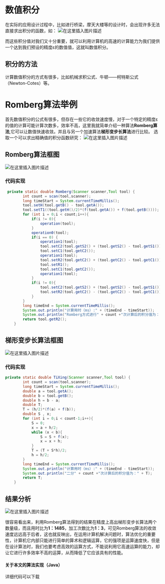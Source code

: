 ﻿# 数值积分
在实际的应用设计过程中，比如进行桥梁，摩天大楼等的设计时，会出现许多无法直接求出积分的函数，如：
![在这里插入图片描述](https://img-blog.csdnimg.cn/20200415093742126.png?x-oss-process=image/watermark,type_ZmFuZ3poZW5naGVpdGk,shadow_10,text_aHR0cHM6Ly9ibG9nLmNzZG4ubmV0L3FxXzQ1NzQ0NTAx,size_16,color_FFFFFF,t_70)

而这些积分值对我们又十分重要，就可以利用计算机的高速的计算能力为我们提供一个达到我们预设的精度ε的数值值，这就叫数值积分。
## 积分的方法
计算数值积分的方式有很多，比如机械求积公式、牛顿——柯特斯公式（Newton-Cotes）等。
# Romberg算法举例
首先数值积分的公式有很多，但存在一些它的收敛速度慢，对于一个特定的精度ε的值的计算可能计算次数多，效率不高，这里我就简单介绍一种算法**Romberg算法**,它可以让数值快速收敛。并且与另一个加速算法**梯形变步长算法**进行比较。
选取一个可以求出精确值的积分函数研究：
![在这里插入图片描述](https://img-blog.csdnimg.cn/20200415095408232.png)
## Romberg算法框图
![在这里插入图片描述](https://img-blog.csdnimg.cn/20200415104911809.png?x-oss-process=image/watermark,type_ZmFuZ3poZW5naGVpdGk,shadow_10,text_aHR0cHM6Ly9ibG9nLmNzZG4ubmV0L3FxXzQ1NzQ0NTAx,size_16,color_FFFFFF,t_70#pic_center)
### 代码实现

```java
 private static double Romberg(Scanner scanner,Tool tool) {
        int count = scan(tool,scanner);
        long timeStart = System.currentTimeMillis();
        tool.setH(tool.getB() - tool.getA());
        tool.setT1((tool.getH()/2)*(f(tool.getA()) + f(tool.getB())));
        for (int i = 0;i < count;i++){
            if(i != 0){
                operation(tool);
            }
            operation0(tool);
            if(i == 0) {
                operation1(tool);
                tool.setC2(tool.getS2() + (tool.getS2() - tool.getS1())/15);
                tool.setC1(tool.getC2());
                operation1(tool);
                tool.setR2(tool.getC2() + (tool.getC2() - tool.getC1())/63);
                tool.setR1();
                tool.setC1(tool.getC2());
                operation1(tool);
            }
            if(i != 0){
                tool.setC2(tool.getS2() + (tool.getS2() - tool.getS1())/15);
                tool.setR2(tool.getC2() - (tool.getC2() - tool.getC1())/63);
            }
        }
        long timeEnd = System.currentTimeMillis();
        System.out.println("计算用时（ms）:" + (timeEnd - timeStart));
        System.out.println("Romberg方式进行" + count +"次计算后的积分值为：" + tool.getR2());
        return tool.getR2();
    }
```

## 梯形变步长算法框图
![在这里插入图片描述](https://img-blog.csdnimg.cn/20200415094837920.jpg?x-oss-process=image/watermark,type_ZmFuZ3poZW5naGVpdGk,shadow_10,text_aHR0cHM6Ly9ibG9nLmNzZG4ubmV0L3FxXzQ1NzQ0NTAx,size_16,color_FFFFFF,t_70#pic_center)
### 代码实现

```java
private static double TiXing(Scanner scanner,Tool tool) {
        int count = scan(tool,scanner);
        long timeStart = System.currentTimeMillis();
        double a = tool.getA();
        double b = tool.getB();
        double h = b - a;
        double T;
        T = (h/2)*(f(a) + f(b));
        double S , x;
        for (int i = 0;i < count-1;i++){
            S = 0;
            x = a + h/2;
            while (x < b){
                S = S + f(x);
                x = x + h;
            }
            T = (T + S*h)/2;
            h = h/2;
        }
        long timeEnd = System.currentTimeMillis();
        System.out.println("计算用时（ms）:" + (timeEnd - timeStart));
        System.out.println("二分" + count +"次计算后的积分值为：" + T);
        return T;
    }
```

## 结果分析
![在这里插入图片描述](https://img-blog.csdnimg.cn/20200415095529199.png?x-oss-process=image/watermark,type_ZmFuZ3poZW5naGVpdGk,shadow_10,text_aHR0cHM6Ly9ibG9nLmNzZG4ubmV0L3FxXzQ1NzQ0NTAx,size_16,color_FFFFFF,t_70)

很容易看出来，利用Romberg算法得到的结果在精度上高出梯形变步长算法两个数量级，而且用时比为**1：1485**，加工次数比为**1：3**，可见Romberg算法的收敛速度远远高于后者，这也就反映出，在运用计算机解决问题时，算法优化的重要性，计算机它内部只能进行简单的算术和逻辑运算，它的强项是运算速度快，但是在设计算法时，我们也要考虑高效的运算方式，不能说利用它高速运算的能力，却让它进行许多效率不高的运算，从而降低了它应该具有的性能。
#### 关于本文的算法实现（Java）
详细代码可以下载
